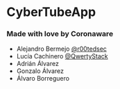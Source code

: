 # CyberTubeApp
### Made with love by Coronaware
- Alejandro Bermejo [@r00tedsec](https://twitter.com/R00tedSec)
- Lucía Cachinero  [@QwertyStack](https://twitter.com/qwertystack)
- Adrián Álvarez 
- Gonzalo Álvarez
- Álvaro Borreguero
